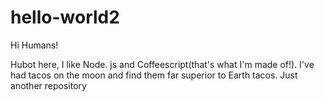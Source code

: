 # hello-world2

Hi Humans!

Hubot here, I like Node. js and Coffeescript(that's what I'm made of!).
I've had tacos on the moon and find them far superior to Earth tacos.
Just another repository
